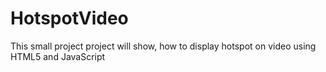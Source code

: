 # HotspotVideo
This small project project will show, how to display hotspot on video using HTML5 and JavaScript
